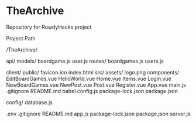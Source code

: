 # TheArchive
Repository for RowdyHacks project

Project Path

/TheArchive/

  api/
      models/
        boardgame.js
        user.js
      routes/
        boardgames.js
        users.js
        
  client/
      public/
        favicon.ico
        index.html
      src/
        assets/
          logo.png
        components/
          EditBoardGames.vue
          HelloWorld.vue
          Home.vue
          Items.vue
          Login.vue
          NewBoardGames.vue
          NewPost.vue
          Post.vue
          Register.vue
      App.vue
      main.js
  .gitignore
  README.md
  babel.config.js
  package-lock.json
  package.json
  
  config/
      database.js
      
  .env
  .gitignore
  README.md
  app.js
  package-lock.json
  package.json
  server.js
